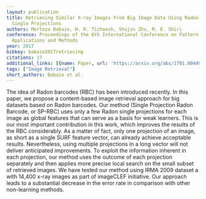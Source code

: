 ```yaml
---
layout: publication
title: Retrieving Similar X-ray Images From Big Image Data Using Radon Barcodes With
  Single Projections
authors: Morteza Babaie, H. R. Tizhoosh, Shujin Zhu, M. E. Shiri
conference: Proceedings of the 6th International Conference on Pattern Recognition
  Applications and Methods
year: 2017
bibkey: babaie2017retrieving
citations: 17
additional_links: [{name: Paper, url: 'https://arxiv.org/abs/1701.00449'}]
tags: ["Image Retrieval"]
short_authors: Babaie et al.
---
```

The idea of Radon barcodes (RBC) has been introduced recently. In this paper,
we propose a content-based image retrieval approach for big datasets based on
Radon barcodes. Our method (Single Projection Radon Barcode, or SP-RBC) uses
only a few Radon single projections for each image as global features that can
serve as a basis for weak learners. This is our most important contribution in
this work, which improves the results of the RBC considerably. As a matter of
fact, only one projection of an image, as short as a single SURF feature
vector, can already achieve acceptable results. Nevertheless, using multiple
projections in a long vector will not deliver anticipated improvements. To
exploit the information inherent in each projection, our method uses the
outcome of each projection separately and then applies more precise local
search on the small subset of retrieved images. We have tested our method using
IRMA 2009 dataset a with 14,400 x-ray images as part of imageCLEF initiative.
Our approach leads to a substantial decrease in the error rate in comparison
with other non-learning methods.
